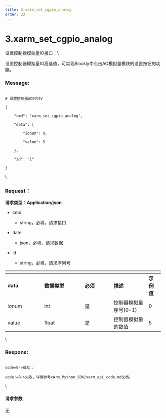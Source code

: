 ```yaml
---
title: 3.xarm_set_cgpio_analog
order: 23
---
```

# 3.xarm\_set\_cgpio\_analog



 



设置控制器模拟量IO接口：\

设置控制器模拟量IO高低值，可实现Blockly中点击AO模拟量模块的设置按钮的功能。



### Message:  



```

# 设置控制器AO0为5V

{

    "cmd": "xarm_set_cgpio_analog",

    "data": {

        "ionum": 0,

        "value": 5

    },

    "id": "1"

}

```



\





### Request：    



**请求类型：Application/json**



* cmd

  * string，必填，请求接口

* date

  * json，必填，请求数据

* id

  * string，必填，请求序列号



<table data-header-hidden><thead><tr><th width="103"></th><th width="115"></th><th width="77"></th><th></th><th></th></tr></thead><tbody><tr><td><strong>data</strong></td><td><strong>数据类型</strong></td><td><strong>必须</strong></td><td><strong>描述</strong></td><td><strong>示例值</strong></td></tr><tr><td>ionum</td><td>int</td><td>是</td><td>控制器模拟量序号(0-1)</td><td>0</td></tr><tr><td>value</td><td>float</td><td>是</td><td>控制器模拟量的数值</td><td>5</td></tr></tbody></table>



\





### Respons:     



```

code=0->成功；

code!=0->失败，详情参考xArm_Python_SDK/xarm_api_code.md文档。

```



\





#### 请求参数



无
